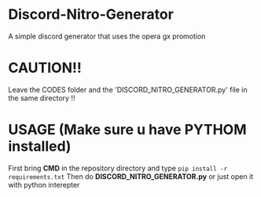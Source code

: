# Discord-Nitro-Generator
A simple discord generator that uses the opera gx promotion
# CAUTION!!
Leave the CODES folder and the 'DISCORD_NITRO_GENERATOR.py' file in the same directory !!
# USAGE (Make sure u have __PYTHOM__ installed)
First bring __CMD__ in the repository directory and type `pip install -r requirements.txt`
Then do __DISCORD_NITRO_GENERATOR.py__ or just open it with python interepter 

